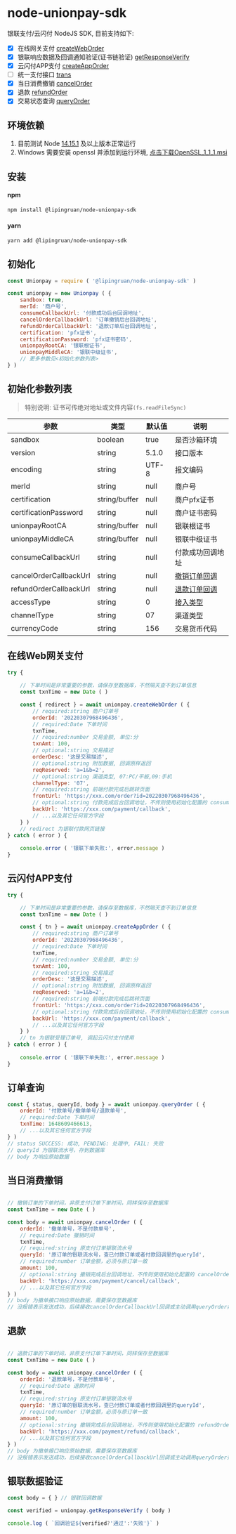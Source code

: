 # node-unionpay-sdk

银联支付/云闪付 NodeJS SDK, 目前支持如下:
- [x] 在线网关支付 [createWebOrder](#在线web网关支付) 
- [x] 银联响应数据及回调通知验证(证书链验证) [getResponseVerify](#银联数据验证)
- [x] 云闪付APP支付 [createAppOrder](#云闪付app支付)
- [ ] 统一支付接口 [trans](https://open.unionpay.com/tjweb/acproduct/APIList?apiservId=568&acpAPIId=740&bussType=1)
- [x] 当日消费撤销 [cancelOrder](#当日消费撤销)
- [x] 退款 [refundOrder](#退款)
- [x] 交易状态查询 [queryOrder](#订单查询)

## 环境依赖
1. 目前测试 Node [14.15.1](https://nodejs.org/en/download/releases/) 及以上版本正常运行
2. Windows 需要安装 openssl 并添加到运行环境, [点击下载OpenSSL_1_1_1.msi](http://slproweb.com/download/Win64OpenSSL-1_1_1n.msi)

## 安装
#### npm
```bash
npm install @lipingruan/node-unionpay-sdk
```
#### yarn
```bash
yarn add @lipingruan/node-unionpay-sdk
```

## 初始化
```javascript
const Unionpay = require ( '@lipingruan/node-unionpay-sdk' )

const unionpay = new Unionpay ( {
    sandbox: true,
    merId: '商户号',
    consumeCallbackUrl: '付款成功后台回调地址',
    cancelOrderCallbackUrl: '订单撤销后台回调地址',
    refundOrderCallbackUrl: '退款订单后台回调地址',
    certification: 'pfx证书',
    certificationPassword: 'pfx证书密码',
    unionpayRootCA: '银联根证书',
    unionpayMiddleCA: '银联中级证书',
    // 更多参数见<初始化参数列表>
} )
```

## 初始化参数列表
> 特别说明: 证书可传绝对地址或文件内容`(fs.readFileSync)`

|参数|类型|默认值|说明|
|----|----|----|----|
| sandbox | boolean | true | 是否沙箱环境 |
| version | string | 5.1.0 | 接口版本 |
| encoding | string | UTF-8 | 报文编码 |
| merId | string | null | 商户号 |
| certification | string/buffer | null | 商户pfx证书 |
| certificationPassword | string | null | 商户证书密码 |
| unionpayRootCA | string/buffer | null | 银联根证书 |
| unionpayMiddleCA | string/buffer | null | 银联中级证书 |
| consumeCallbackUrl | string | null | 付款成功回调地址 |
| cancelOrderCallbackUrl | string | null | [撤销订单回调](https://open.unionpay.com/tjweb/acproduct/APIList?acpAPIId=766&apiservId=450&version=V2.2&bussType=0) |
| refundOrderCallbackUrl | string | null | [退款订单回调](https://open.unionpay.com/tjweb/acproduct/APIList?apiservId=450&acpAPIId=767&bussType=0) |
| accessType | string | 0 | [接入类型](https://open.unionpay.com/tjweb/acproduct/APIList?apiservId=448&acpAPIId=754&bussType=0) |
| channelType | string | 07 | 渠道类型 |
| currencyCode | string | 156 | 交易货币代码 |

## 在线Web网关支付
```javascript
try {
    
    // 下单时间是非常重要的参数，请保存至数据库，不然隔天查不到订单信息
    const txnTime = new Date ( )

    const { redirect } = await unionpay.createWebOrder ( {
        // required:string 商户订单号
        orderId: '20220307968496436', 
        // required:Date 下单时间
        txnTime, 
        // required:number 交易金额, 单位:分
        txnAmt: 100, 
        // optional:string 交易描述
        orderDesc: '这是交易描述', 
        // optional:string 附加数据, 回调原样返回
        reqReserved: 'a=1&b=2', 
        // optional:string 渠道类型, 07:PC/平板,09:手机
        channelType: '07', 
        // required:string 前端付款完成后跳转页面
        frontUrl: 'https://xxx.com/order?id=20220307968496436',
        // optional:string 付款完成后台回调地址，不传则使用初始化配置的 consumeCallbackUrl
        backUrl: 'https://xxx.com/payment/callback',
        // ...以及其它任何官方字段
    } )
    // redirect 为银联付款网页链接
} catch ( error ) {
    
    console.error ( '银联下单失败:', error.message )
}
```

## 云闪付APP支付
```javascript
try {

    // 下单时间是非常重要的参数，请保存至数据库，不然隔天查不到订单信息
    const txnTime = new Date ( )

    const { tn } = await unionpay.createAppOrder ( {
        // required:string 商户订单号
        orderId: '20220307968496436', 
        // required:Date 下单时间
        txnTime, 
        // required:number 交易金额, 单位:分
        txnAmt: 100, 
        // required:string 交易描述
        orderDesc: '这是交易描述', 
        // optional:string 附加数据, 回调原样返回
        reqReserved: 'a=1&b=2', 
        // required:string 前端付款完成后跳转页面
        frontUrl: 'https://xxx.com/order?id=20220307968496436',
        // optional:string 付款完成后台回调地址，不传则使用初始化配置的 consumeCallbackUrl
        backUrl: 'https://xxx.com/payment/callback',
        // ...以及其它任何官方字段
    } )
    // tn 为银联受理订单号, 调起云闪付支付使用
} catch ( error ) {
    
    console.error ( '银联下单失败:', error.message )
}
```

## 订单查询
```javascript
const { status, queryId, body } = await unionpay.queryOrder ( {
    orderId: '付款单号/撤单单号/退款单号',
    // required:Date 下单时间
    txnTime: 1648609466613, 
    // ...以及其它任何官方字段
} )
// status SUCCESS: 成功, PENDING: 处理中, FAIL: 失败
// queryId 为银联流水号，存到数据库
// body 为响应原始数据
```

## 当日消费撤销
```javascript

// 撤销订单的下单时间，非原支付订单下单时间，同样保存至数据库
const txnTime = new Date ( )

const body = await unionpay.cancelOrder ( {
    orderId: '撤单单号，不是付款单号',
    // required:Date 撤销时间
    txnTime,
    // required:string 原支付订单银联流水号
    queryId: '原订单的银联流水号，查已付款订单或者付款回调里的queryId',
    // required:number 订单金额，必须与原订单一致
    amount: 100,
    // optional:string 撤销完成后台回调地址，不传则使用初始化配置的 cancelOrderCallbackUrl
    backUrl: 'https://xxx.com/payment/cancel/callback',
    // ...以及其它任何官方字段
} )
// body 为撤单接口响应原始数据，需要保存至数据库
// 没报错表示发送成功，后续接收cancelOrderCallbackUrl回调或主动调用queryOrder接口查询
```

## 退款
```javascript

// 退款订单的下单时间，非原支付订单下单时间，同样保存至数据库
const txnTime = new Date ( )

const body = await unionpay.cancelOrder ( {
    orderId: '退款单号，不是付款单号',
    // required:Date 退款时间
    txnTime,
    // required:string 原支付订单银联流水号
    queryId: '原订单的银联流水号，查已付款订单或者付款回调里的queryId',
    // required:number 订单金额，必须与原订单一致
    amount: 100,
    // optional:string 撤销完成后台回调地址，不传则使用初始化配置的 refundOrderCallbackUrl
    backUrl: 'https://xxx.com/payment/refund/callback',
    // ...以及其它任何官方字段
} )
// body 为撤单接口响应原始数据，需要保存至数据库
// 没报错表示发送成功，后续接收cancelOrderCallbackUrl回调或主动调用queryOrder接口查询
```

## 银联数据验证
```javascript
const body = { } // 银联回调数据

const verified = unionpay.getResponseVerify ( body )

console.log ( `回调验证${verified?'通过':'失败'}` )
```
